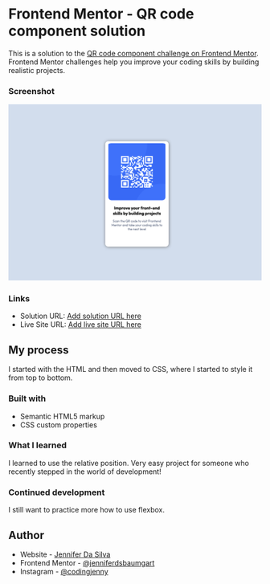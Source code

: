 # Frontend Mentor - QR code component solution

This is a solution to the [QR code component challenge on Frontend Mentor](https://www.frontendmentor.io/challenges/qr-code-component-iux_sIO_H). Frontend Mentor challenges help you improve your coding skills by building realistic projects. 


### Screenshot

![](./images/Screenshot%202023-03-21%20at%2008.21.20.png)


### Links

- Solution URL: [Add solution URL here](https://your-solution-url.com)
- Live Site URL: [Add live site URL here](https://your-live-site-url.com)

## My process

I started with the HTML and then moved to CSS, where I started to style it from top to bottom.

### Built with

- Semantic HTML5 markup
- CSS custom properties


### What I learned

I learned to use the relative position. Very easy project for someone who recently stepped in the world of development! 


### Continued development

I still want to practice more how to use flexbox.


## Author

- Website - [Jennifer Da Silva](https://jenniferdasilva.vercel.app)
- Frontend Mentor - [@jenniferdsbaumgart](https://www.frontendmentor.io/profile/jenniferdsbaumgart)
- Instagram - [@codingjenny](https://www.instagram.com/codingjenny)


